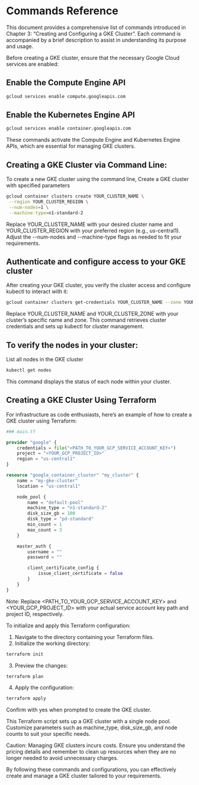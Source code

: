 # Commands Reference

This document provides a comprehensive list of commands introduced in Chapter 3: “Creating and Configuring a GKE Cluster”. Each command is accompanied by a brief description to assist in understanding its purpose and usage.

Before creating a GKE cluster, ensure that the necessary Google Cloud services are enabled:

## Enable the Compute Engine API

```sh
gcloud services enable compute.googleapis.com
```

## Enable the Kubernetes Engine API

```sh
gcloud services enable container.googleapis.com
```

These commands activate the Compute Engine and Kubernetes Engine APIs, which are essential for managing GKE clusters.

## Creating a GKE Cluster via Command Line:

To create a new GKE cluster using the command line, Create a GKE cluster with specified parameters

```sh
gcloud container clusters create YOUR_CLUSTER_NAME \
 --region YOUR_CLUSTER_REGION \
 --num-nodes=1 \
 --machine-type=n1-standard-2
```

Replace YOUR_CLUSTER_NAME with your desired cluster name and YOUR_CLUSTER_REGION with your preferred region (e.g., us-central1). Adjust the --num-nodes and --machine-type flags as needed to fit your requirements.

## Authenticate and configure access to your GKE cluster

After creating your GKE cluster, you verify the cluster access and configure kubectl to interact with it:

```sh
gcloud container clusters get-credentials YOUR_CLUSTER_NAME --zone YOUR_CLUSTER_ZONE
```

Replace YOUR_CLUSTER_NAME and YOUR_CLUSTER_ZONE with your cluster’s specific name and zone. This command retrieves cluster credentials and sets up kubectl for cluster management.

## To verify the nodes in your cluster:

List all nodes in the GKE cluster

```sh
kubectl get nodes
```

This command displays the status of each node within your cluster.

## Creating a GKE Cluster Using Terraform

For infrastructure as code enthusiasts, here’s an example of how to create a GKE cluster using Terraform:

```tf
### main.tf

provider "google" {
    credentials = file("<PATH_TO_YOUR_GCP_SERVICE_ACCOUNT_KEY>")
    project = "<YOUR_GCP_PROJECT_ID>"
    region = "us-central1"
}

resource "google_container_cluster" "my_cluster" {
    name = "my-gke-cluster"
    location = "us-central1"

    node_pool {
        name = "default-pool"
        machine_type = "n1-standard-2"
        disk_size_gb = 100
        disk_type = "pd-standard"
        min_count = 1
        max_count = 3
    }

    master_auth {
        username = ""
        password = ""

        client_certificate_config {
            issue_client_certificate = false
        }
    }
}
```

Note: Replace <PATH_TO_YOUR_GCP_SERVICE_ACCOUNT_KEY> and <YOUR_GCP_PROJECT_ID> with your actual service account key path and project ID, respectively.

To initialize and apply this Terraform configuration:

1. Navigate to the directory containing your Terraform files.
2. Initialize the working directory:

```sh
terraform init
```

3. Preview the changes:

```sh
terraform plan
```

4. Apply the configuration:

```sh
terraform apply
```

Confirm with yes when prompted to create the GKE cluster.

This Terraform script sets up a GKE cluster with a single node pool. Customize parameters such as machine_type, disk_size_gb, and node counts to suit your specific needs.

Caution: Managing GKE clusters incurs costs. Ensure you understand the pricing details and remember to clean up resources when they are no longer needed to avoid unnecessary charges.

By following these commands and configurations, you can effectively create and manage a GKE cluster tailored to your requirements.
